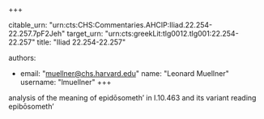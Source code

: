+++


citable_urn: "urn:cts:CHS:Commentaries.AHCIP:Iliad.22.254-22.257.7pF2Jeh"
target_urn: "urn:cts:greekLit:tlg0012.tlg001:22.254-22.257"
title: "Iliad 22.254-22.257"

authors:
- email: "muellner@chs.harvard.edu"
  name: "Leonard Muellner"
  username: "lmuellner"
+++

<p>analysis of the meaning of epidōsometh’ in I.10.463 and its variant reading epibōsometh’</p>